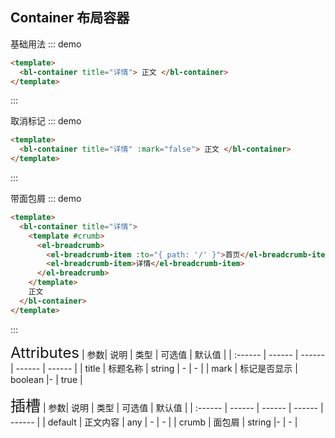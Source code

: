 ## Container 布局容器

基础用法
::: demo

```html
<template>
  <bl-container title="详情"> 正文 </bl-container>
</template>
```

:::

取消标记
::: demo

```html
<template>
  <bl-container title="详情" :mark="false"> 正文 </bl-container>
</template>
```

:::

带面包屑
::: demo

```html
<template>
  <bl-container title="详情">
    <template #crumb>
      <el-breadcrumb>
        <el-breadcrumb-item :to="{ path: '/' }">首页</el-breadcrumb-item>
        <el-breadcrumb-item>详情</el-breadcrumb-item>
      </el-breadcrumb>
    </template>
    正文
  </bl-container>
</template>
```

:::

<font size=5>Attributes</font>
| 参数| 说明 | 类型 | 可选值 | 默认值 |
| :------ | ------ | ------ | ------ | ------ |
| title | 标题名称 | string | - | - |
| mark | 标记是否显示 | boolean |- | true |

<font size=5>插槽</font>
| 参数| 说明 | 类型 | 可选值 | 默认值 |
| :------ | ------ | ------ | ------ | ------ |
| default | 正文内容 | any | - | - |
| crumb | 面包屑 | string |- | - |
